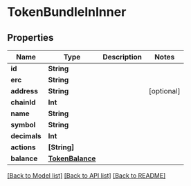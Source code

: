 # TokenBundleInInner

## Properties
Name | Type | Description | Notes
------------ | ------------- | ------------- | -------------
**id** | **String** |  | 
**erc** | **String** |  | 
**address** | **String** |  | [optional] 
**chainId** | **Int** |  | 
**name** | **String** |  | 
**symbol** | **String** |  | 
**decimals** | **Int** |  | 
**actions** | **[String]** |  | 
**balance** | [**TokenBalance**](TokenBalance.md) |  | 

[[Back to Model list]](../README.md#documentation-for-models) [[Back to API list]](../README.md#documentation-for-api-endpoints) [[Back to README]](../README.md)


